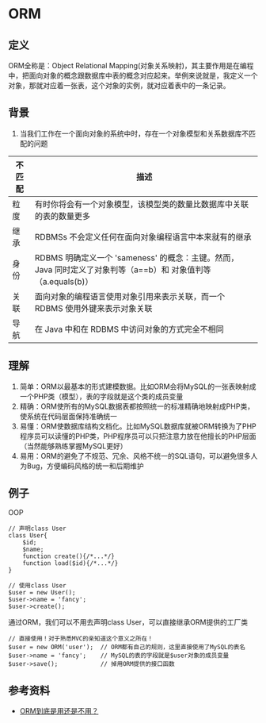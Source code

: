 # ORM

## 定义
ORM全称是：Object Relational Mapping(对象关系映射)，其主要作用是在编程中，把面向对象的概念跟数据库中表的概念对应起来。举例来说就是，我定义一个对象，那就对应着一张表，这个对象的实例，就对应着表中的一条记录。

## 背景
1. 当我们工作在一个面向对象的系统中时，存在一个对象模型和关系数据库不匹配的问题

|不匹配| 描述|
| --- | --- |
|粒度|  有时你将会有一个对象模型，该模型类的数量比数据库中关联的表的数量更多
|继承|  RDBMSs 不会定义任何在面向对象编程语言中本来就有的继承
|身份|  RDBMS 明确定义一个 'sameness' 的概念：主键。然而，Java 同时定义了对象判等（a==b）和 对象值判等（a.equals(b)）
|关联|  面向对象的编程语言使用对象引用来表示关联，而一个 RDBMS 使用外键来表示对象关联
|导航|  在 Java 中和在 RDBMS 中访问对象的方式完全不相同

## 理解
1. 简单：ORM以最基本的形式建模数据。比如ORM会将MySQL的一张表映射成一个PHP类（模型），表的字段就是这个类的成员变量
2. 精确：ORM使所有的MySQL数据表都按照统一的标准精确地映射成PHP类，使系统在代码层面保持准确统一
3. 易懂：ORM使数据库结构文档化。比如MySQL数据库就被ORM转换为了PHP程序员可以读懂的PHP类，PHP程序员可以只把注意力放在他擅长的PHP层面（当然能够熟练掌握MySQL更好）
4. 易用：ORM的避免了不规范、冗余、风格不统一的SQL语句，可以避免很多人为Bug，方便编码风格的统一和后期维护

## 例子
OOP
```
// 声明class User
class User{
    $id;
    $name;
    function create(){/*...*/}
    function load($id){/*...*/}
}

// 使用class User
$user = new User();
$user->name = 'fancy';
$user->create();
```

通过ORM，我们可以不用去声明class User，可以直接继承ORM提供的工厂类
```
// 直接使用！对于熟悉MVC的亲知道这个意义之所在！
$user = new ORM('user');  // ORM都有自己的规则，这里直接使用了MySQL的表名
$user->name = 'fancy';    // MySQL的表的字段就是$user对象的成员变量
$user->save();            // 掉用ORM提供的接口函数
```

## 参考资料
* [ORM到底是用还是不用？](https://www.pureweber.com/article/orm/)